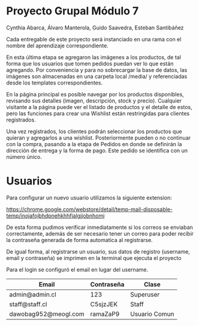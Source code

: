 #  Proyecto Grupal Módulo 7

Cynthia Abarca, Álvaro Manterola, Guido Saavedra, Esteban Santibáñez

Cada entregable de este proyecto será instanciado en una rama con el nombre del aprendizaje correspondiente.

En esta última etapa se agregaron las imágenes a los productos, de tal forma que los usuarios que tomen pedidos puedan ver lo que están agregando. Por conveniencia y para no sobrecargar la base de datos, las imágenes son almacenadas en una carpeta local /media/ y referenciadas desde los templates correspondientes.

En la página principal es posible navegar por los productos disponibles, revisando sus detalles (imagen, descripción, stock y precio). Cualquier visitante a la página puede ver el listado de productos y el detalle de estos, pero las funciones para crear una Wishlist están restringidas para clientes registrados.

Una vez registrados, los clientes podrán seleccionar los productos que quieran y agregarlos a una wishlist. Posteriormente pueden o no continuar con la compra, pasando a la etapa de Pedidos en donde se definirán la dirección de entrega y la forma de pago. Este pedido se identifica con un número único.


# Usuarios

Para configurar un nuevo usuario utilizamos la siguiente extension:

https://chrome.google.com/webstore/detail/temp-mail-disposable-temp/inojafojbhdpnehkhhfjalgjjobnhomj
 

De esta forma pudimos verificar inmediatamente si los correos se enviaban correctamente, además de ser necesario tener un correo para
poder recibir la contraseña generada de forma automatica al registrarse.

De igual forma, al registrarse un usuario, sus datos de registro (username, email y contraseña) se imprimen en la terminal que ejecuta el proyecto

Para el login se configuró el email en lugar del username.

<table>
    <thead>
          <th>Email</th>
          <th>Contraseña</th>
          <th>Clase</th>
    </thead>
    <tbody>
          <tr>
            <td>admin@admin.cl</td>
            <td>123</td>
            <td>Superuser</td>
          </tr>
          <tr>
            <td>staff@staff.cl</td>
            <td>C5sjzJEK</td>
            <td>Staff</td>
          </tr>
          <tr>
            <td>dawobag952@meogl.com</td>
            <td>ramaZaP9</td>
            <td>Usuario Comun</td>
          </tr>
    </tbody>
</table>

